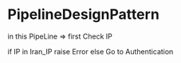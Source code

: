 # PipelineDesignPattern


in this PipeLine => first Check IP

if IP in Iran_IP raise Error
else Go to Authentication
